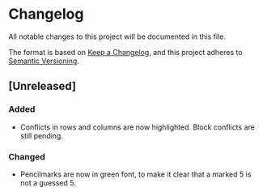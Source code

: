 # Changelog

All notable changes to this project will be documented in this file.

The format is based on [Keep a Changelog](https://keepachangelog.com/en/1.0.0/), and this project adheres
to [Semantic Versioning](https://semver.org/spec/v2.0.0.html).

## [Unreleased]

### Added

* Conflicts in rows and columns are now highlighted. Block conflicts are still pending.

### Changed

* Pencilmarks are now in green font, to make it clear that a marked 5 is not a guessed 5.

